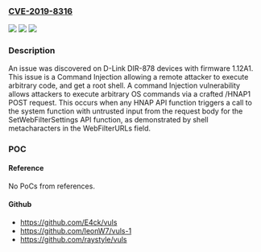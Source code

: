 ### [CVE-2019-8316](https://cve.mitre.org/cgi-bin/cvename.cgi?name=CVE-2019-8316)
![](https://img.shields.io/static/v1?label=Product&message=n%2Fa&color=blue)
![](https://img.shields.io/static/v1?label=Version&message=n%2Fa&color=blue)
![](https://img.shields.io/static/v1?label=Vulnerability&message=n%2Fa&color=brighgreen)

### Description

An issue was discovered on D-Link DIR-878 devices with firmware 1.12A1. This issue is a Command Injection allowing a remote attacker to execute arbitrary code, and get a root shell. A command Injection vulnerability allows attackers to execute arbitrary OS commands via a crafted /HNAP1 POST request. This occurs when any HNAP API function triggers a call to the system function with untrusted input from the request body for the SetWebFilterSettings API function, as demonstrated by shell metacharacters in the WebFilterURLs field.

### POC

#### Reference
No PoCs from references.

#### Github
- https://github.com/E4ck/vuls
- https://github.com/leonW7/vuls-1
- https://github.com/raystyle/vuls

